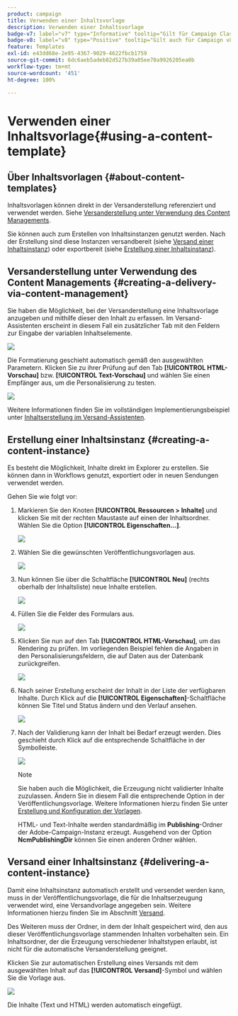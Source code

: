 ```yaml
---
product: campaign
title: Verwenden einer Inhaltsvorlage
description: Verwenden einer Inhaltsvorlage
badge-v7: label="v7" type="Informative" tooltip="Gilt für Campaign Classic v7"
badge-v8: label="v8" type="Positive" tooltip="Gilt auch für Campaign v8"
feature: Templates
exl-id: e43dd68e-2e95-4367-9029-4622fbcb1759
source-git-commit: 6dc6aeb5adeb82d527b39a05ee70a9926205ea0b
workflow-type: tm+mt
source-wordcount: '451'
ht-degree: 100%

---
```


# Verwenden einer Inhaltsvorlage{#using-a-content-template}



## Über Inhaltsvorlagen {#about-content-templates}

Inhaltsvorlagen können direkt in der Versanderstellung referenziert und verwendet werden. Siehe [Versanderstellung unter Verwendung des Content Managements](#creating-a-delivery-via-content-management).

Sie können auch zum Erstellen von Inhaltsinstanzen genutzt werden. Nach der Erstellung sind diese Instanzen versandbereit (siehe [Versand einer Inhaltsinstanz](#delivering-a-content-instance)) oder exportbereit (siehe [Erstellung einer Inhaltsinstanz](#creating-a-content-instance)).

## Versanderstellung unter Verwendung des Content Managements {#creating-a-delivery-via-content-management}

Sie haben die Möglichkeit, bei der Versanderstellung eine Inhaltsvorlage anzugeben und mithilfe dieser den Inhalt zu erfassen. Im Versand-Assistenten erscheint in diesem Fall ein zusätzlicher Tab mit den Feldern zur Eingabe der variablen Inhaltselemente.

![](assets/s_ncs_content_deliver_a_content.png)

Die Formatierung geschieht automatisch gemäß den ausgewählten Parametern. Klicken Sie zu ihrer Prüfung auf den Tab **[!UICONTROL HTML-Vorschau]** bzw. **[!UICONTROL Text-Vorschau]** und wählen Sie einen Empfänger aus, um die Personalisierung zu testen.

![](assets/s_ncs_content_deliver_a_content_html.png)

Weitere Informationen finden Sie im vollständigen Implementierungsbeispiel unter [Inhaltserstellung im Versand-Assistenten](use-case--creating-content-management.md#creating-content-in-the-delivery-wizard).

## Erstellung einer Inhaltsinstanz {#creating-a-content-instance}

Es besteht die Möglichkeit, Inhalte direkt im Explorer zu erstellen. Sie können dann in Workflows genutzt, exportiert oder in neuen Sendungen verwendet werden.

Gehen Sie wie folgt vor:

1. Markieren Sie den Knoten **[!UICONTROL Ressourcen > Inhalte]** und klicken Sie mit der rechten Maustaste auf einen der Inhaltsordner. Wählen Sie die Option **[!UICONTROL Eigenschaften...]**.

   ![](assets/s_ncs_content_folder_properties.png)

1. Wählen Sie die gewünschten Veröffentlichungsvorlagen aus.

   ![](assets/s_ncs_content_folder_templates.png)

1. Nun können Sie über die Schaltfläche **[!UICONTROL Neu]** (rechts oberhalb der Inhaltsliste) neue Inhalte erstellen.

   ![](assets/s_ncs_content_folder_create_a_template.png)

1. Füllen Sie die Felder des Formulars aus.

   ![](assets/s_ncs_content_folder_use_a_template.png)

1. Klicken Sie nun auf den Tab **[!UICONTROL HTML-Vorschau]**, um das Rendering zu prüfen. Im vorliegenden Beispiel fehlen die Angaben in den Personalisierungsfeldern, die auf Daten aus der Datenbank zurückgreifen.

   ![](assets/s_ncs_content_folder_use_a_template_preview.png)

1. Nach seiner Erstellung erscheint der Inhalt in der Liste der verfügbaren Inhalte. Durch Klick auf die **[!UICONTROL Eigenschaften]**-Schaltfläche können Sie Titel und Status ändern und den Verlauf ansehen.

   ![](assets/s_ncs_content_folder_template_properties.png)

1. Nach der Validierung kann der Inhalt bei Bedarf erzeugt werden. Dies geschieht durch Klick auf die entsprechende Schaltfläche in der Symbolleiste.

   ![](assets/s_ncs_content_folder_template_generate.png)

   >[!NOTE]
   >
   >Sie haben auch die Möglichkeit, die Erzeugung nicht validierter Inhalte zuzulassen. Ändern Sie in diesem Fall die entsprechende Option in der Veröffentlichungsvorlage. Weitere Informationen hierzu finden Sie unter [Erstellung und Konfiguration der Vorlagen](publication-templates.md#creating-and-configuring-the-template).

   HTML- und Text-Inhalte werden standardmäßig im **Publishing**-Ordner der Adobe-Campaign-Instanz erzeugt. Ausgehend von der Option **NcmPublishingDir** können Sie einen anderen Ordner wählen.

## Versand einer Inhaltsinstanz {#delivering-a-content-instance}

Damit eine Inhaltsinstanz automatisch erstellt und versendet werden kann, muss in der Veröffentlichungsvorlage, die für die Inhaltserzeugung verwendet wird, eine Versandvorlage angegeben sein. Weitere Informationen hierzu finden Sie im Abschnitt [Versand](publication-templates.md#delivery).

Des Weiteren muss der Ordner, in dem der Inhalt gespeichert wird, den aus dieser Veröffentlichungsvorlage stammenden Inhalten vorbehalten sein. Ein Inhaltsordner, der die Erzeugung verschiedener Inhaltstypen erlaubt, ist nicht für die automatische Versanderstellung geeignet.

Klicken Sie zur automatischen Erstellung eines Versands mit dem ausgewählten Inhalt auf das **[!UICONTROL Versand]**-Symbol und wählen Sie die Vorlage aus.

![](assets/s_ncs_content_folder_create_the_delivery.png)

Die Inhalte (Text und HTML) werden automatisch eingefügt.

